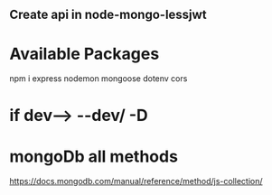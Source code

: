 ## Create api in node-mongo-lessjwt

# Available Packages

npm i express nodemon mongoose dotenv cors

# if dev--> --dev/ -D

# mongoDb all methods

https://docs.mongodb.com/manual/reference/method/js-collection/
